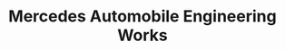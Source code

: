 ---
title: "Mercedes Automobile Engineering Works"
url: /karachi/mercedes-automobile-engineering-works/
shop: car repair
---